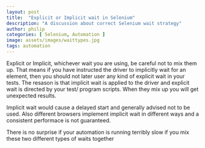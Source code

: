 ```yaml
---
layout: post
title:  "Explicit or Implicit wait in Selenium"
description: "A discussion about correct Selenium wait strategy"
author: philip
categories: [ Selenium, Automation ]
image: assets/images/waittypes.jpg
tags: automation
---
```


Explicit or Implicit, whichever wait you are using, be careful not to mix them up. That means if you have instructed the driver to implicitly wait for an element, then you should not later user any kind of explicit wait in your tests. The resason is that implicit wait is applied to the driver and explicit wait is directed by your test/ program scripts. When they mix up you will get unexpected results. 

Implicit wait would cause a delayed start and generally advised not to be used. Also different browsers implement implicit wait in different ways and a consistent performace is not guaranteed. 

There is no surprise if your automation is running terribly slow if you mix these two different types of waits together

